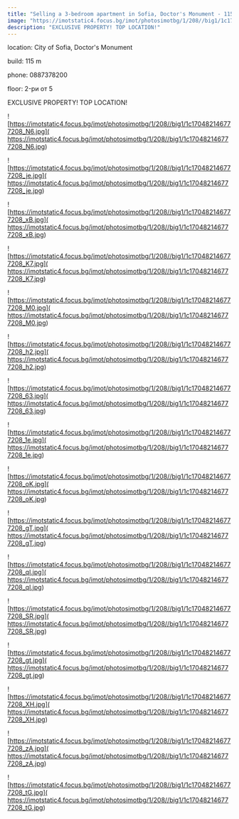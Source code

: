 ```yaml
---
title: "Selling a 3-bedroom apartment in Sofia, Doctor's Monument - 115 sq.m / 689,000 EUR :: imot.bg Advertisment"
image: "https://imotstatic4.focus.bg/imot/photosimotbg/1/208//big1/1c170482146777208_Si.jpg"
description: "EXCLUSIVE PROPERTY! TOP LOCATION!"
---
```


location: City of Sofia, Doctor's Monument

build: 115 m

phone: 0887378200

floor: 2-ри от 5

EXCLUSIVE PROPERTY! TOP LOCATION!


![https://imotstatic4.focus.bg/imot/photosimotbg/1/208//big1/1c170482146777208_N6.jpg]( https://imotstatic4.focus.bg/imot/photosimotbg/1/208//big1/1c170482146777208_N6.jpg)


![https://imotstatic4.focus.bg/imot/photosimotbg/1/208//big1/1c170482146777208_je.jpg]( https://imotstatic4.focus.bg/imot/photosimotbg/1/208//big1/1c170482146777208_je.jpg)


![https://imotstatic4.focus.bg/imot/photosimotbg/1/208//big1/1c170482146777208_xB.jpg]( https://imotstatic4.focus.bg/imot/photosimotbg/1/208//big1/1c170482146777208_xB.jpg)


![https://imotstatic4.focus.bg/imot/photosimotbg/1/208//big1/1c170482146777208_K7.jpg]( https://imotstatic4.focus.bg/imot/photosimotbg/1/208//big1/1c170482146777208_K7.jpg)


![https://imotstatic4.focus.bg/imot/photosimotbg/1/208//big1/1c170482146777208_M0.jpg]( https://imotstatic4.focus.bg/imot/photosimotbg/1/208//big1/1c170482146777208_M0.jpg)


![https://imotstatic4.focus.bg/imot/photosimotbg/1/208//big1/1c170482146777208_h2.jpg]( https://imotstatic4.focus.bg/imot/photosimotbg/1/208//big1/1c170482146777208_h2.jpg)


![https://imotstatic4.focus.bg/imot/photosimotbg/1/208//big1/1c170482146777208_63.jpg]( https://imotstatic4.focus.bg/imot/photosimotbg/1/208//big1/1c170482146777208_63.jpg)


![https://imotstatic4.focus.bg/imot/photosimotbg/1/208//big1/1c170482146777208_1e.jpg]( https://imotstatic4.focus.bg/imot/photosimotbg/1/208//big1/1c170482146777208_1e.jpg)


![https://imotstatic4.focus.bg/imot/photosimotbg/1/208//big1/1c170482146777208_oK.jpg]( https://imotstatic4.focus.bg/imot/photosimotbg/1/208//big1/1c170482146777208_oK.jpg)


![https://imotstatic4.focus.bg/imot/photosimotbg/1/208//big1/1c170482146777208_gT.jpg]( https://imotstatic4.focus.bg/imot/photosimotbg/1/208//big1/1c170482146777208_gT.jpg)


![https://imotstatic4.focus.bg/imot/photosimotbg/1/208//big1/1c170482146777208_ql.jpg]( https://imotstatic4.focus.bg/imot/photosimotbg/1/208//big1/1c170482146777208_ql.jpg)


![https://imotstatic4.focus.bg/imot/photosimotbg/1/208//big1/1c170482146777208_SR.jpg]( https://imotstatic4.focus.bg/imot/photosimotbg/1/208//big1/1c170482146777208_SR.jpg)


![https://imotstatic4.focus.bg/imot/photosimotbg/1/208//big1/1c170482146777208_gt.jpg]( https://imotstatic4.focus.bg/imot/photosimotbg/1/208//big1/1c170482146777208_gt.jpg)


![https://imotstatic4.focus.bg/imot/photosimotbg/1/208//big1/1c170482146777208_XH.jpg]( https://imotstatic4.focus.bg/imot/photosimotbg/1/208//big1/1c170482146777208_XH.jpg)


![https://imotstatic4.focus.bg/imot/photosimotbg/1/208//big1/1c170482146777208_zA.jpg]( https://imotstatic4.focus.bg/imot/photosimotbg/1/208//big1/1c170482146777208_zA.jpg)


![https://imotstatic4.focus.bg/imot/photosimotbg/1/208//big1/1c170482146777208_tG.jpg]( https://imotstatic4.focus.bg/imot/photosimotbg/1/208//big1/1c170482146777208_tG.jpg)


